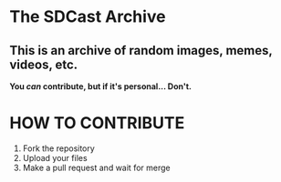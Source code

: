 # The SDCast Archive

## This is an archive of random images, memes, videos, etc.
**You *can* contribute, but if it's personal... Don't.**

# HOW TO CONTRIBUTE
1. Fork the repository
2. Upload your files
3. Make a pull request and wait for merge
